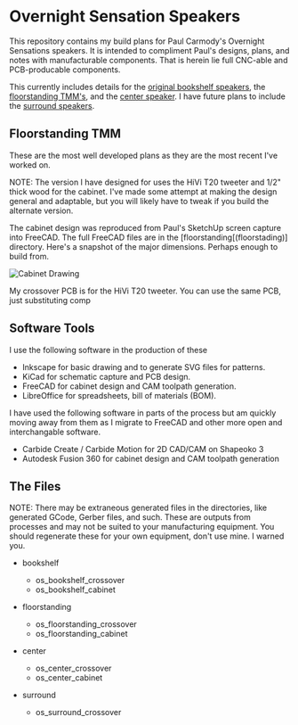 # Overnight Sensation Speakers

This repository contains my build plans for Paul Carmody's Overnight Sensations speakers. It is intended to compliment Paul's designs, plans, and notes with manufacturable components. That is herein lie full CNC-able and PCB-producable components.

This currently includes details for the [original bookshelf speakers](https://sites.google.com/site/undefinition/bookshelf-speakers/diy-overnightsensations), the [floorstanding TMM's](https://sites.google.com/site/undefinition/floorstanding-speakers/overnightsensationtmm?authuser=0), and the [center speaker](https://sites.google.com/site/undefinition/home-theater-speakers/overnightsensationcenterchannelbipolewhatwhen?authuser=0). I have future plans to include the [surround speakers](https://sites.google.com/site/undefinition/home-theater-speakers/overnightsensationcenterchannelbipolewhatwhen?authuser=0).

## Floorstanding TMM

These are the most well developed plans as they are the most recent I've worked on.

NOTE: The version I have designed for uses the HiVi T20 tweeter and 1/2" thick wood for the cabinet. I've made some attempt at making the design general and adaptable, but you will likely have to tweak if you build the alternate version.

The cabinet design was reproduced from Paul's SketchUp screen capture into FreeCAD. The full FreeCAD files are in the [floorstanding[(floorstading)] directory. Here's a snapshot of the major dimensions. Perhaps enough to build from.

![Cabinet Drawing](assets/cabinet-drawing.png)

My crossover PCB is for the HiVi T20 tweeter. You can use the same PCB, just substituting comp

## Software Tools

I use the following software in the production of these

- Inkscape for basic drawing and to generate SVG files for patterns.
- KiCad for schematic capture and PCB design.
- FreeCAD for cabinet design and CAM toolpath generation.
- LibreOffice for spreadsheets, bill of materials (BOM).

I have used the following software in parts of the process but am quickly moving away from them as I migrate to FreeCAD and other more open and interchangable software.

- Carbide Create / Carbide Motion for 2D CAD/CAM on Shapeoko 3
- Autodesk Fusion 360 for cabinet design and CAM toolpath generation

## The Files

NOTE: There may be extraneous generated files in the directories, like generated GCode, Gerber files, and such. These are outputs from processes and may not be suited to your manufacturing equipment. You should regenerate these for your own equipment, don't use mine. I warned you.

- bookshelf
    - os_bookshelf_crossover
    - os_bookshelf_cabinet
- floorstanding
    - os_floorstanding_crossover
    - os_floorstanding_cabinet
- center
    - os_center_crossover
    - os_center_cabinet

- surround
    - os_surround_crossover